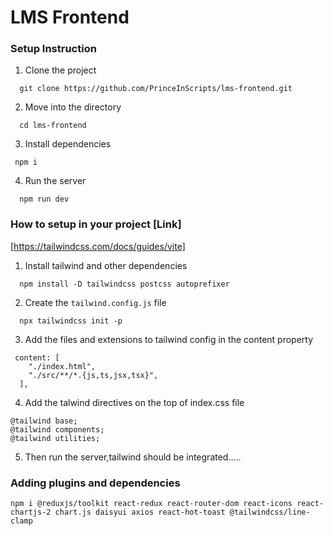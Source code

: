 # LMS Frontend

### Setup Instruction

1. Clone the project

```
  git clone https://github.com/PrinceInScripts/lms-frontend.git
```

2. Move into the directory

```
  cd lms-frontend
```

3. Install dependencies

```
 npm i 
```

4. Run the server

```
  npm run dev
```

### How to setup in your project [Link]
[https://tailwindcss.com/docs/guides/vite]

1. Install tailwind and other dependencies
```
  npm install -D tailwindcss postcss autoprefixer
```

2. Create the `tailwind.config.js` file
```
  npx tailwindcss init -p
```

3. Add the files and extensions to tailwind config in the content property
```
 content: [
    "./index.html",
    "./src/**/*.{js,ts,jsx,tsx}",
  ],
```

4. Add the talwind directives on the top of index.css file
```
@tailwind base;
@tailwind components;
@tailwind utilities;
```

5. Then run the server,tailwind should be integrated.....

### Adding plugins and dependencies

```
npm i @reduxjs/toolkit react-redux react-router-dom react-icons react-chartjs-2 chart.js daisyui axios react-hot-toast @tailwindcss/line-clamp
```